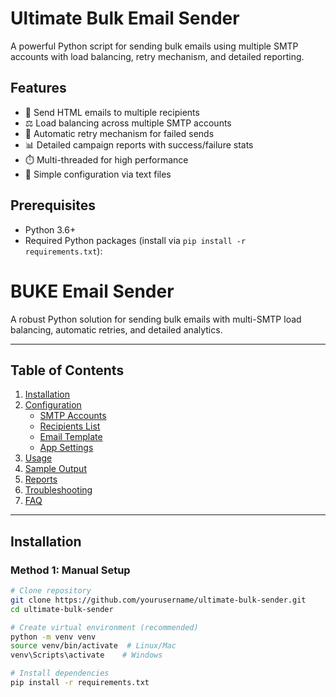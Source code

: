 # Ultimate Bulk Email Sender
A powerful Python script for sending bulk emails using multiple SMTP accounts with load balancing, retry mechanism, and detailed reporting.

## Features

- 📧 Send HTML emails to multiple recipients
- ⚖️ Load balancing across multiple SMTP accounts
- 🔄 Automatic retry mechanism for failed sends
- 📊 Detailed campaign reports with success/failure stats
- ⏱️ Multi-threaded for high performance
- 📁 Simple configuration via text files

## Prerequisites

- Python 3.6+
- Required Python packages (install via `pip install -r requirements.txt`):
# BUKE Email Sender

A robust Python solution for sending bulk emails with multi-SMTP load balancing, automatic retries, and detailed analytics.

---

## Table of Contents
1. [Installation](#installation)
2. [Configuration](#configuration)
   - [SMTP Accounts](#1-smtp-accounts-configuration)
   - [Recipients List](#2-recipients-configuration)
   - [Email Template](#3-email-template-configuration)
   - [App Settings](#4-application-settings)
3. [Usage](#usage)
4. [Sample Output](#sample-output)
5. [Reports](#reports)
6. [Troubleshooting](#troubleshooting)
7. [FAQ](#faq)

---

## Installation

### Method 1: Manual Setup
```bash
# Clone repository
git clone https://github.com/yourusername/ultimate-bulk-sender.git
cd ultimate-bulk-sender

# Create virtual environment (recommended)
python -m venv venv
source venv/bin/activate  # Linux/Mac
venv\Scripts\activate    # Windows

# Install dependencies
pip install -r requirements.txt

